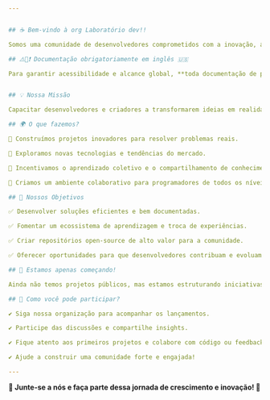 ```yaml
---


## ☕ Bem-vindo à org Laboratório dev!!

Somos uma comunidade de desenvolvedores comprometidos com a inovação, aprendizado contínuo e criação de soluções tecnológicas impactantes. Nosso objetivo é unir talentos para desenvolver projetos open-source e compartilhar conhecimento de forma acessível.

## ⚠️📜❗ Documentação obrigatoriamente em inglês 🇺🇸

Para garantir acessibilidade e alcance global, **toda documentação de projetos na organização deverá ser escrita em inglês. Isso possibilita a participação de desenvolvedores de diversas partes do mundo** e fortalece nossa comunidade.


## 💡 Nossa Missão

Capacitar desenvolvedores e criadores a transformarem ideias em realidade, promovendo colaboração, boas práticas e tecnologia de ponta.

## 🌍 O que fazemos?

🔹 Construímos projetos inovadores para resolver problemas reais.

🔹 Exploramos novas tecnologias e tendências do mercado.

🔹 Incentivamos o aprendizado coletivo e o compartilhamento de conhecimento.

🔹 Criamos um ambiente colaborativo para programadores de todos os níveis.

## 🚀 Nossos Objetivos

✅ Desenvolver soluções eficientes e bem documentadas.

✅ Fomentar um ecossistema de aprendizagem e troca de experiências.

✅ Criar repositórios open-source de alto valor para a comunidade.

✅ Oferecer oportunidades para que desenvolvedores contribuam e evoluam.

## 🌱 Estamos apenas começando!

Ainda não temos projetos públicos, mas estamos estruturando iniciativas incríveis. Se você deseja crescer profissionalmente e fazer parte de algo grandioso, junte-se a nós desde o início!

## 🤝 Como você pode participar?

✔️ Siga nossa organização para acompanhar os lançamentos.

✔️ Participe das discussões e compartilhe insights.

✔️ Fique atento aos primeiros projetos e colabore com código ou feedback.

✔️ Ajude a construir uma comunidade forte e engajada!

---
```



**📢 Junte-se a nós e faça parte dessa jornada de crescimento e inovação! 🚀**
